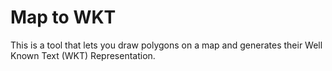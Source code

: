 # Map to WKT

This is a tool that lets you draw polygons on a map and generates their Well Known Text (WKT) Representation.